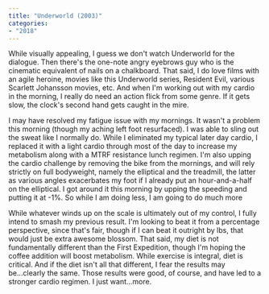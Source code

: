 ```yaml
---
title: "Underworld (2003)"
categories:
- "2018"
---
```


While visually appealing, I guess we don't watch Underworld for the dialogue.  Then there's the one-note angry eyebrows guy who is the cinematic equivalent of nails on a chalkboard.  That said, I do love films with an agile heroine, movies like this Underworld series, Resident Evil, various Scarlett Johansson movies, etc.  And when I'm working out with my cardio in the morning, I really do need an action flick from some genre.  If it gets slow, the clock's second hand gets caught in the mire.

I may have resolved my fatigue issue with my mornings.  It wasn't a problem this morning (though my aching left foot resurfaced).  I was able to sling out the sweat like I normally do.  While I eliminated my typical later day cardio, I replaced it with a light cardio through most of the day to increase my metabolism along with a MTRF resistance lunch regimen. I'm also upping the cardio challenge by removing the bike from the mornings, and will rely strictly on full bodyweight, namely the elliptical and the treadmill, the latter as various angles exacerbates my foot if I already put an hour-and-a-half on the elliptical.  I got around it this morning by upping the speeding and putting it at -1%.  So while I am doing less, I am going to do much more

While whatever winds up on the scale is ultimately out of my control, I fully intend to smash my previous result.  I'm looking to beat it from a percentage perspective, since that's fair, though if I can beat it outright by lbs, that would just be extra awesome blossom.  That said, my diet is not fundamentally different than the First Expedition, though I'm hoping the coffee addition will boost metabolism.  While exercise is integral, diet is critical. And if the diet isn't all that different, I fear the results may be...clearly the same.  Those results were good, of course, and have led to a stronger cardio regimen.  I just want...more.
